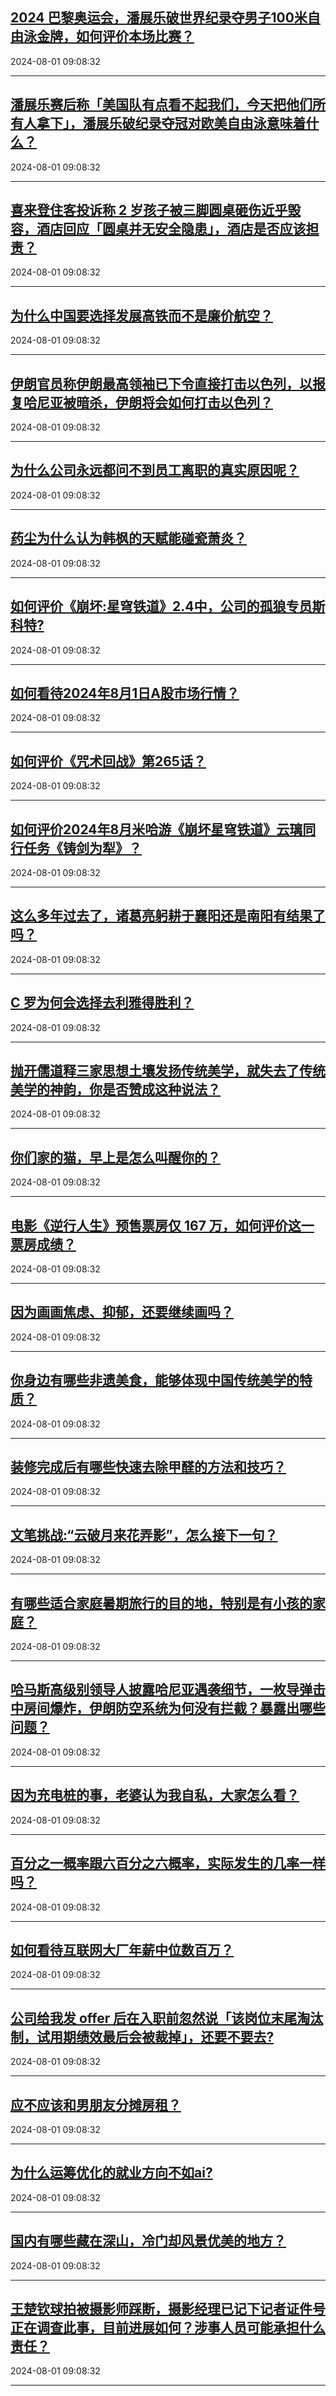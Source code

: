 ## [2024 巴黎奥运会，潘展乐破世界纪录夺男子100米自由泳金牌，如何评价本场比赛？](https://www.zhihu.com/question/663122684)

2024-08-01 09:08:32

---
## [潘展乐赛后称「美国队有点看不起我们，今天把他们所有人拿下」，潘展乐破纪录夺冠对欧美自由泳意味着什么？](https://www.zhihu.com/question/663144227)

2024-08-01 09:08:32

---
## [喜来登住客投诉称 2 岁孩子被三脚圆桌砸伤近乎毁容，酒店回应「圆桌并无安全隐患」，酒店是否应该担责？](https://www.zhihu.com/question/662981508)

2024-08-01 09:08:32

---
## [为什么中国要选择发展高铁而不是廉价航空？](https://www.zhihu.com/question/663032292)

2024-08-01 09:08:32

---
## [伊朗官员称伊朗最高领袖已下令直接打击以色列，以报复哈尼亚被暗杀，伊朗将会如何打击以色列？](https://www.zhihu.com/question/663153907)

2024-08-01 09:08:32

---
## [为什么公司永远都问不到员工离职的真实原因呢？](https://www.zhihu.com/question/662509266)

2024-08-01 09:08:32

---
## [药尘为什么认为韩枫的天赋能碰瓷萧炎？](https://www.zhihu.com/question/658744910)

2024-08-01 09:08:32

---
## [如何评价《崩坏:星穹铁道》2.4中，公司的孤狼专员斯科特?](https://www.zhihu.com/question/663110936)

2024-08-01 09:08:32

---
## [如何看待2024年8月1日A股市场行情？](https://www.zhihu.com/question/663055581)

2024-08-01 09:08:32

---
## [如何评价《咒术回战》第265话？](https://www.zhihu.com/question/663154674)

2024-08-01 09:08:32

---
## [如何评价2024年8月米哈游《崩坏星穹铁道》云璃同行任务《铸剑为犁》？](https://www.zhihu.com/question/663074044)

2024-08-01 09:08:32

---
## [这么多年过去了，诸葛亮躬耕于襄阳还是南阳有结果了吗？](https://www.zhihu.com/question/582061467)

2024-08-01 09:08:32

---
## [C 罗为何会选择去利雅得胜利？](https://www.zhihu.com/question/662856425)

2024-08-01 09:08:32

---
## [抛开儒道释三家思想土壤发扬传统美学，就失去了传统美学的神韵，你是否赞成这种说法？](https://www.zhihu.com/question/662138855)

2024-08-01 09:08:32

---
## [你们家的猫，早上是怎么叫醒你的？](https://www.zhihu.com/question/662558192)

2024-08-01 09:08:32

---
## [电影《逆行人生》预售票房仅 167 万，如何评价这一票房成绩？](https://www.zhihu.com/question/662866220)

2024-08-01 09:08:32

---
## [因为画画焦虑、抑郁，还要继续画吗？](https://www.zhihu.com/question/662976563)

2024-08-01 09:08:32

---
## [你身边有哪些非遗美食，能够体现中国传统美学的特质？](https://www.zhihu.com/question/661054286)

2024-08-01 09:08:32

---
## [装修完成后有哪些快速去除甲醛的方法和技巧？](https://www.zhihu.com/question/660176580)

2024-08-01 09:08:32

---
## [文笔挑战:“云破月来花弄影”，怎么接下一句？](https://www.zhihu.com/question/662623288)

2024-08-01 09:08:32

---
## [有哪些适合家庭暑期旅行的目的地，特别是有小孩的家庭？](https://www.zhihu.com/question/663152822)

2024-08-01 09:08:32

---
## [哈马斯高级别领导人披露哈尼亚遇袭细节，一枚导弹击中房间爆炸，伊朗防空系统为何没有拦截？暴露出哪些问题？](https://www.zhihu.com/question/663151230)

2024-08-01 09:08:32

---
## [因为充电桩的事，老婆认为我自私，大家怎么看？](https://www.zhihu.com/question/662894800)

2024-08-01 09:08:32

---
## [百分之一概率跟六百分之六概率，实际发生的几率一样吗？](https://www.zhihu.com/question/658308438)

2024-08-01 09:08:32

---
## [如何看待互联网大厂年薪中位数百万？](https://www.zhihu.com/question/662973829)

2024-08-01 09:08:32

---
## [公司给我发 offer 后在入职前忽然说「该岗位末尾淘汰制，试用期绩效最后会被裁掉」，还要不要去?](https://www.zhihu.com/question/662919754)

2024-08-01 09:08:32

---
## [应不应该和男朋友分摊房租？](https://www.zhihu.com/question/663027047)

2024-08-01 09:08:32

---
## [为什么运筹优化的就业方向不如ai?](https://www.zhihu.com/question/657596263)

2024-08-01 09:08:32

---
## [国内有哪些藏在深山，冷门却风景优美的地方？](https://www.zhihu.com/question/662292366)

2024-08-01 09:08:32

---
## [王楚钦球拍被摄影师踩断，摄影经理已记下记者证件号正在调查此事，目前进展如何？涉事人员可能承担什么责任？](https://www.zhihu.com/question/663163109)

2024-08-01 09:08:32

---
